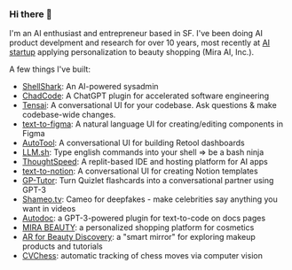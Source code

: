 ### Hi there 👋

I'm an AI enthusiast and entrepreneur based in SF. I've been doing AI product develpment and research for over 10 years, most recently at [AI startup](https://beautymatter.com/articles/femtec-health-acquires-mira-beauty-for-28-million) applying personalization to beauty shopping (Mira AI, Inc.).

A few things I've built:
- [ShellShark](https://twitter.com/mathemagic1an/status/1641586201533587461): An AI-powered sysadmin
- [ChadCode](https://twitter.com/mathemagic1an/status/1639779842769014784): A ChatGPT plugin for accelerated software engineering
- [Tensai](https://twitter.com/mathemagic1an/status/1610023513334878208): A conversational UI for your codebase. Ask questions & make codebase-wide changes.
- [text-to-figma](https://twitter.com/mathemagic1an/status/1589657222094934016): A natural language UI for creating/editing components in Figma
- [AutoTool](https://twitter.com/mathemagic1an/status/1587443727735214080): A conversational UI for building Retool dashboards
- [LLM.sh](https://twitter.com/mathemagic1an/status/1590480438258462721): Type english commands into your shell => be a bash ninja
- [ThoughtSpeed](https://twitter.com/mathemagic1an/status/1599818115831205888): A replit-based IDE and hosting platform for AI apps
- [text-to-notion](https://twitter.com/mathemagic1an/status/1603794991520034818): A conversational UI for creating Notion templates
- [GP-Tutor](https://www.youtube.com/watch?v=4VpMCMYI5rw&ab_channel=JayHack): Turn Quizlet flashcards into a conversational partner using GPT-3
- [Shameo.tv](https://twitter.com/mathemagic1an/status/1631024331307483136): Cameo for deepfakes - make celebrities say anything you want in videos
- [Autodoc](https://www.youtube.com/watch?v=grRVXcqAfOY&ab_channel=JayHack): a GPT-3-powered plugin for text-to-code on docs pages
- [MIRA BEAUTY](https://www.youtube.com/watch?v=QbgiF6vKwC8&ab_channel=JayHack): a personalized shopping platform for cosmetics
- [AR for Beauty Discovery](https://www.youtube.com/watch?v=-LCRLtbHE_w&ab_channel=JayHack): a "smart mirror" for exploring makeup products and tutorials
- [CVChess](https://www.youtube.com/watch?v=iZOA1ew-zYc&ab_channel=JayHack): automatic tracking of chess moves via computer vision
